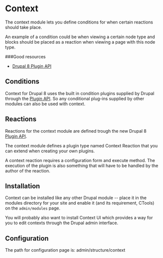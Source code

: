 # Context

The context module lets you define conditions for when certain reactions 
should take place.

An example of a condition could be when viewing a certain node type and blocks 
should be placed as a reaction when viewing a page with this node type.

###Good resources

- [Drupal 8 Plugin API](https://www.drupal.org/developing/api/8/plugins)

Conditions
---
Context for Drupal 8 uses the built in condition plugins supplied by Drupal
through the [Plugin API](https://www.drupal.org/developing/api/8/plugins). 
So any conditional plug-ins supplied by other modules can also be used with context.

Reactions
---
Reactions for the context module are defined trough the new Drupal 8 
[Plugin API](https://www.drupal.org/developing/api/8/plugins).

The context module defines a plugin type named Context Reaction that you can
extend when creating your own plugins.

A context reaction requires a configuration form and execute method. The 
execution of the plugin is also something that will have to be handled by the author of the reaction.

Installation
---
Context can be installed like any other Drupal module -- place it in
the modules directory for your site and enable it (and its requirement,
CTools) on the `admin/modules` page.

You will probably also want to install Context UI which provides a way for
you to edit contexts through the Drupal admin interface.

Configuration
---
The path for configuration page is: admin/structure/context
